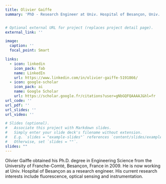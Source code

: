 ```yaml
---
title: Olivier Gaiffe
summary: 'PhD - Research Engineer at Univ. Hospital of Besançon, Univ. Bourgogne Franche-Comté, France'


# Optional external URL for project (replaces project detail page).
external_link: ''

image:
  caption: ''
  focal_point: Smart

links:
  - icon: linkedin
    icon_pack: fab
    name: LinkedIn
    url: https://www.linkedin.com/in/olivier-gaiffe-5191866/
  - icon: google-scholar
    icon_pack: ai
    name: Google Scholar
    url: https://scholar.google.fr/citations?user=gNbGQFQAAAAJ&hl=fr
url_code: ''
url_pdf: ''
url_slides: ''
url_video: ''

# Slides (optional).
#   Associate this project with Markdown slides.
#   Simply enter your slide deck's filename without extension.
#   E.g. `slides = "example-slides"` references `content/slides/example-slides.md`.
#   Otherwise, set `slides = ""`.
slides: ""
---
```


Olivier Gaiffe obtained his Ph.D. degree in Engineering Science from the University of Franche-Comté, 
Besançon, France in 2009. He is now working at Univ. Hospital of Besançon as a research engineer. His current research interests include fluorescence, optical sensing and instrumentation.